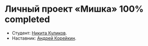 # Личный проект «Мишка» 100% completed

* Студент: [Никита Куликов](https://up.htmlacademy.ru/adaptive/21/user/1004201).
* Наставник: [Андрей Корейкин](https://htmlacademy.ru/profile/ankormoreankor).
 